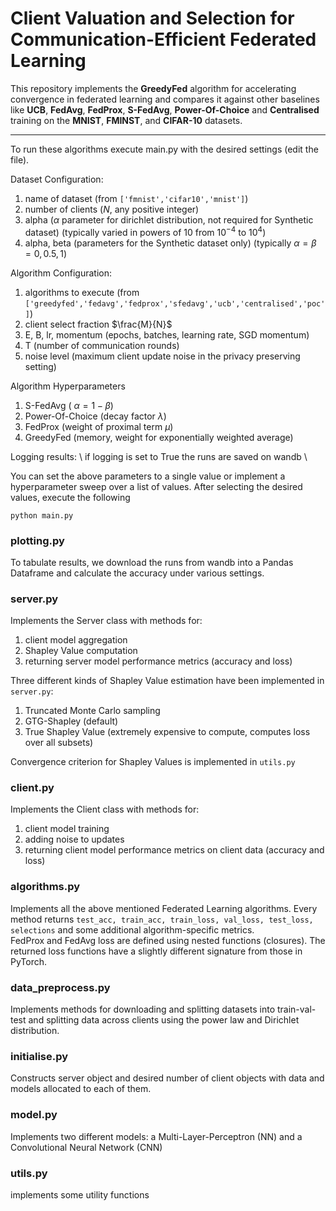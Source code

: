 # Client Valuation and Selection for Communication-Efficient Federated Learning
This repository implements the **GreedyFed** algorithm for accelerating convergence in federated learning and compares it against other baselines like **UCB**, **FedAvg**, **FedProx**, **S-FedAvg**, **Power-Of-Choice** and **Centralised** training on the **MNIST**, **FMINST**, and **CIFAR-10** datasets.

***

To run these algorithms execute main.py with the desired settings (edit the file).

Dataset Configuration:
1. name of dataset (from ```['fmnist','cifar10','mnist']```)
2. number of clients ($N$, any positive integer)
3. alpha ($\alpha$ parameter for dirichlet distribution, not required for Synthetic dataset) (typically varied in powers of 10 from $10^{-4}$ to $10^4$)
4. alpha, beta (parameters for the Synthetic dataset only) (typically $\alpha = \beta = 0, 0.5, 1$)

Algorithm Configuration:
1. algorithms to execute (from ```['greedyfed','fedavg','fedprox','sfedavg','ucb','centralised','poc']```)
2. client select fraction $\frac{M}{N}$
3. E, B, lr, momentum (epochs, batches, learning rate, SGD momentum)
4. T (number of communication rounds)
5. noise level (maximum client update noise in the privacy preserving setting)

Algorithm Hyperparameters
1. S-FedAvg ( $\alpha = 1- \beta$)
2. Power-Of-Choice (decay factor $\lambda$)
3. FedProx (weight of proximal term $\mu$)
4. GreedyFed (memory, weight for exponentially weighted average)

Logging results: \\
if logging is set to True the runs are saved on wandb \

You can set the above parameters to a single value or implement a hyperparameter sweep over a list of values. After selecting the desired values, execute the following
```
python main.py
```

### plotting.py
To tabulate results, we download the runs from wandb into a Pandas Dataframe and calculate the accuracy under various settings.

### server.py
Implements the Server class with methods for:
1. client model aggregation
2. Shapley Value computation
3. returning server model performance metrics (accuracy and loss)

Three different kinds of Shapley Value estimation have been implemented in ```server.py```:
1. Truncated Monte Carlo sampling
2. GTG-Shapley (default)
3. True Shapley Value (extremely expensive to compute, computes loss over all subsets)

Convergence criterion for Shapley Values is implemented in ```utils.py```

### client.py
Implements the Client class with methods for:
1. client model training
2. adding noise to updates
3. returning client model performance metrics on client data (accuracy and loss)

### algorithms.py
Implements all the above mentioned Federated Learning algorithms. Every method returns ```test_acc, train_acc, train_loss, val_loss, test_loss, selections``` and some additional algorithm-specific metrics.\
FedProx and FedAvg loss are defined using nested functions (closures). The returned loss functions have a slightly different signature from those in PyTorch.

### data_preprocess.py
Implements methods for downloading and splitting datasets into train-val-test and splitting data across clients using the power law and Dirichlet distribution.

### initialise.py
Constructs server object and desired number of client objects with data and models allocated to each of them.

### model.py
Implements two different models: a Multi-Layer-Perceptron (NN) and a Convolutional Neural Network (CNN)

### utils.py
implements some utility functions

